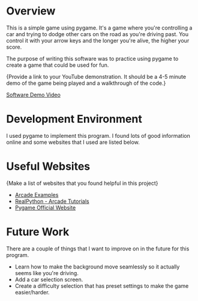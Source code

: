 # Overview

This is a simple game using pygame. It's a game where you're controlling a car and trying to dodge other cars on the road as you're driving past. You control it with your arrow keys and the longer you're alive, the higher your score. 

The purpose of writing this software was to practice using pygame to create a game that could be used for fun.

{Provide a link to your YouTube demonstration.  It should be a 4-5 minute demo of the game being played and a walkthrough of the code.}

[Software Demo Video](http://youtube.link.goes.here)

# Development Environment

I used pygame to implement this program. I found lots of good information online and some websites that I used are listed below.

# Useful Websites

{Make a list of websites that you found helpful in this project}
* [Arcade Examples](https://api.arcade.academy/en/latest/examples/index.html)
* [RealPython - Arcade Tutorials](https://realpython.com/arcade-python-game-framework/)
* [Pygame Official Website](https://www.pygame.org/news)

# Future Work

There are a couple of things that I want to improve on in the future for this program.
* Learn how to make the background move seamlessly so it actually seems like you're driving.
* Add a car selection screen.
* Create a difficulty selection that has preset settings to make the game easier/harder. 